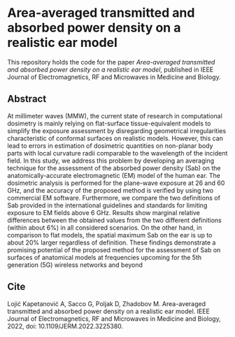 # Area-averaged transmitted and absorbed power density on a realistic ear model

This repository holds the code for the paper *Area-averaged transmitted and absorbed power density on a realistic ear model*, published in IEEE Journal of Electromagnetics, RF and Microwaves in Medicine and Biology.


## Abstract

At millimeter waves (MMW), the current state of research in computational dosimetry is mainly relying on flat-surface tissue-equivalent models to simplify the exposure assessment by disregarding geometrical irregularities characteristic of conformal surfaces on realistic models. However, this can lead to errors in estimation of dosimetric quantities on non-planar body parts with local curvature radii comparable to the wavelength of the incident field. In this study, we address this problem by developing an averaging technique for the assessment of the absorbed power density (Sab) on the anatomically-accurate electromagnetic (EM) model of the human ear. The dosimetric analysis is performed for the plane-wave exposure at 26 and 60 GHz, and the accuracy of the proposed method is verified by using two commercial EM software. Furthermore, we compare the two definitions of Sab provided in the international guidelines and standards for limiting exposure to EM fields above 6 GHz. Results show marginal relative differences between the obtained values from the two different definitions (within about 6%) in all considered scenarios. On the other hand, in comparison to flat models, the spatial maximum Sab on the ear is up to about 20% larger regardless of definition. These findings demonstrate a promising potential of the proposed method for the assessment of Sab on surfaces of anatomical models at frequencies upcoming for the 5th generation (5G) wireless networks and beyond

## Cite

Lojić Kapetanović A, Sacco G, Poljak D, Zhadobov M. Area-averaged transmitted and absorbed power density on a realistic ear model. IEEE Journal of Electromagnetics, RF and Microwaves in Medicine and Biology, 2022, doi: 10.1109/JERM.2022.3225380.